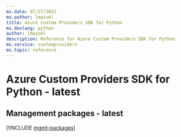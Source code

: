 ```yaml
---
ms.data: 07/27/2022
ms.author: lmazuel
title: Azure Custom Providers SDK for Python
ms.devlang: python
author: lmazuel
description: Reference for Azure Custom Providers SDK for Python
ms.service: customproviders
ms.topic: reference
---
```

# Azure Custom Providers SDK for Python - latest

## Management packages - latest
[!INCLUDE [mgmt-packages](custom-providers-mgmt-index.md)]